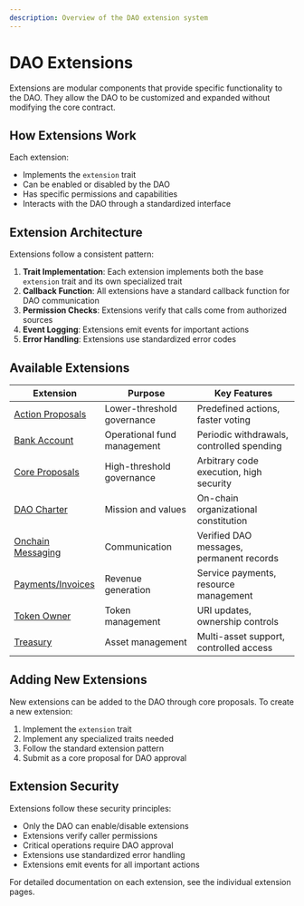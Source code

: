 ```yaml
---
description: Overview of the DAO extension system
---
```


# DAO Extensions

Extensions are modular components that provide specific functionality to the DAO. They allow the DAO to be customized and expanded without modifying the core contract.

## How Extensions Work

Each extension:
- Implements the `extension` trait
- Can be enabled or disabled by the DAO
- Has specific permissions and capabilities
- Interacts with the DAO through a standardized interface

## Extension Architecture

Extensions follow a consistent pattern:
1. **Trait Implementation**: Each extension implements both the base `extension` trait and its own specialized trait
2. **Callback Function**: All extensions have a standard callback function for DAO communication
3. **Permission Checks**: Extensions verify that calls come from authorized sources
4. **Event Logging**: Extensions emit events for important actions
5. **Error Handling**: Extensions use standardized error codes

## Available Extensions

| Extension | Purpose | Key Features |
|-----------|---------|--------------|
| [Action Proposals](./action-proposals.md) | Lower-threshold governance | Predefined actions, faster voting |
| [Bank Account](./bank-account.md) | Operational fund management | Periodic withdrawals, controlled spending |
| [Core Proposals](./core-proposals.md) | High-threshold governance | Arbitrary code execution, high security |
| [DAO Charter](./dao-charter.md) | Mission and values | On-chain organizational constitution |
| [Onchain Messaging](./onchain-messaging.md) | Communication | Verified DAO messages, permanent records |
| [Payments/Invoices](./payments-invoices.md) | Revenue generation | Service payments, resource management |
| [Token Owner](./token-owner.md) | Token management | URI updates, ownership controls |
| [Treasury](./treasury.md) | Asset management | Multi-asset support, controlled access |

## Adding New Extensions

New extensions can be added to the DAO through core proposals. To create a new extension:

1. Implement the `extension` trait
2. Implement any specialized traits needed
3. Follow the standard extension pattern
4. Submit as a core proposal for DAO approval

## Extension Security

Extensions follow these security principles:
- Only the DAO can enable/disable extensions
- Extensions verify caller permissions
- Critical operations require DAO approval
- Extensions use standardized error handling
- Extensions emit events for all important actions

For detailed documentation on each extension, see the individual extension pages.
